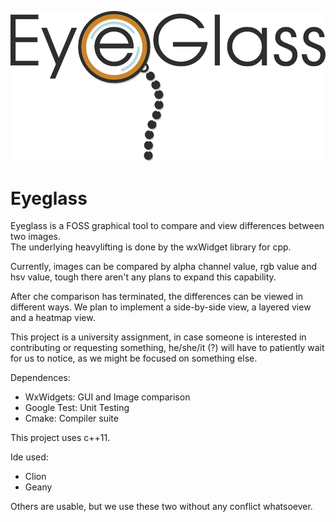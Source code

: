 ![Eyeglass logo](https://raw.githubusercontent.com/CristianoNarducci/Eyeglass/master/docs/Eyeglass_logo.png)
# Eyeglass
Eyeglass is a FOSS graphical tool to compare and view differences between two images.   
The underlying heavylifting is done by the wxWidget library for cpp.   

Currently, images can be compared by alpha channel value, rgb value and hsv value, tough there aren't any plans to expand this capability.

After che comparison has terminated, the differences can be viewed in different ways.
We plan to implement a side-by-side view, a layered view and a heatmap view.

This project is a university assignment, in case someone is interested in contributing or requesting something, he/she/it (?) will have to patiently wait for us to notice, as we might be focused on something else.

Dependences:
* WxWidgets: GUI and Image comparison
* Google Test: Unit Testing
* Cmake: Compiler suite

This project uses c++11.

Ide used:
* Clion
* Geany

Others are usable, but we use these two without any conflict whatsoever.
